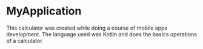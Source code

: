 # MyApplication
 
This calculator was created while doing a course of mobile apps development. The language used was Kotlin and does the basics operations of a calculator.
